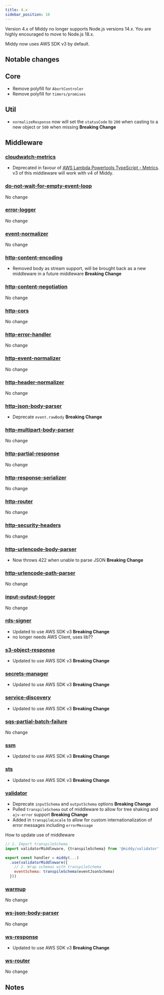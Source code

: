 ```yaml
---
title: 4.x
sidebar_position: 10
---
```


Version 4.x of Middy no longer supports Node.js versions 14.x. You are highly encouraged to move to Node.js 18.x.

Middy now uses AWS SDK v3 by default.

## Notable changes

## Core

- Remove polyfill for `AbortControler`
- Remove polyfill for `timers/promises`

## Util

- `normalizeResponse` now will set the `statusCode` to `200` when casting to a new object or `500` when missing **Breaking Change**

## Middleware

### [cloudwatch-metrics](/docs/middlewares/cloudwatch-metrics)

- Deprecated in favour of [AWS Lambda Powertools TypeScript - Metrics](https://awslabs.github.io/aws-lambda-powertools-typescript/latest/core/metrics/#middy-middleware). v3 of this middleware will work with v4 of Middy.

### [do-not-wait-for-empty-event-loop](/docs/middlewares/do-not-wait-for-empty-event-loop)

No change

### [error-logger](/docs/middlewares/error-logger)

No change

### [event-normalizer](/docs/middlewares/event-normalizer)

No change

### [http-content-encoding](/docs/middlewares/http-content-encoding)

- Removed body as stream support, will be brought back as a new middleware in a future middleware **Breaking Change**

### [http-content-negotiation](/docs/middlewares/http-content-negotiation)

No change

### [http-cors](/docs/middlewares/http-cors)

No change

### [http-error-handler](/docs/middlewares/http-error-handler)

No change

### [http-event-normalizer](/docs/middlewares/http-event-normalizer)

No change

### [http-header-normalizer](/docs/middlewares/http-header-normalizer)

No change

### [http-json-body-parser](/docs/middlewares/http-json-body-parser)

- Deprecate `event.rawBody` **Breaking Change**

### [http-multipart-body-parser](/docs/middlewares/http-multipart-body-parser)

No change

### [http-partial-response](/docs/middlewares/http-partial-response)

No change

### [http-response-serializer](/docs/middlewares/http-response-serializer)

No change

### [http-router](/docs/routers/http-router)

No change

### [http-security-headers](/docs/middlewares/http-security-headers)

No change

### [http-urlencode-body-parser](/docs/middlewares/http-urlencode-body-parser)

- Now throws 422 when unable to parse JSON **Breaking Change**

### [http-urlencode-path-parser](/docs/middlewares/http-urlencode-path-parser)

No change

### [input-output-logger](/docs/middlewares/input-output-logger)

No change

### [rds-signer](/docs/middlewares/rds-signer)

- Updated to use AWS SDK v3 **Breaking Change**
- no longer needs AWS Client, uses lib??

### [s3-object-response](/docs/middlewares/s3-object-response)

- Updated to use AWS SDK v3 **Breaking Change**

### [secrets-manager](/docs/middlewares/secrets-manager)

- Updated to use AWS SDK v3 **Breaking Change**

### [service-discovery](/docs/middlewares/service-discovery)

- Updated to use AWS SDK v3 **Breaking Change**

### [sqs-partial-batch-failure](/docs/middlewares/sqs-partial-batch-failure)

No change

### [ssm](/docs/middlewares/ssm)

- Updated to use AWS SDK v3 **Breaking Change**

### [sts](/docs/middlewares/sts)

- Updated to use AWS SDK v3 **Breaking Change**

### [validator](/docs/middlewares/validator)

- Deprecate `inputSchema` and `outputSchema` options **Breaking Change**
- Pulled `transpileSchema` out of middleware to allow for tree shaking and `ajv-error` support **Breaking Change**
- Added in `transpileLocale` to allow for custom internationalization of error messages including `errorMessage`

How to update use of middleware

```javascript
// 1. Import transpileSchema
import validatorMiddleware, {transpileSchema} from '@middy/validator'

export const handler = middy(...)
  .use(validatorMiddleware({
    // 2. Wrap schemas with transpileSchema
    eventSchema: transpileSchema(eventJsonSchema)
  }))
```

### [warmup](/docs/middlewares/warmup)

No change

### [ws-json-body-parser](/docs/middlewares/ws-json-body-parser)

No change

### [ws-response](/docs/middlewares/ws-response)

- Updated to use AWS SDK v3 **Breaking Change**

### [ws-router](/docs/routers/ws-router)

No change

## Notes
